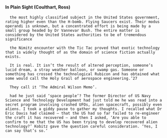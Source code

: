 #### In Plain Sight (Coulthart, Ross)
      the most highly classified subject in the United States government, rating higher even than the H-bomb. Flying Saucers exist. Their modus operandi is unknown, but a concentrated effort is being made by a small group headed by Dr Vannevar Bush. The entire matter is considered by the United States authorities to be of tremendous significance

      the Nimitz encounter with the Tic Tac proved that exotic technology that is widely thought of as the domain of science fiction actually exists.

      It is real. It isn’t the result of altered perception, someone’s lucid dream, a stray weather balloon, or swamp gas. Someone or something has crossed the technological Rubicon and has obtained what some would call the Holy Grail of aerospace engineering.’27

      They call it ‘The Admiral Wilson Memo’.

      had he just said ‘space people’? The former Director of US Navy Science and Technology Development had just told me he was read into a secret program involving crashed UFOs, alien spacecraft, possibly even aliens. I took a giddy pause to gather my thoughts. I recalled what Dr Eric Davis had claimed – that the US had so far failed to re-engineer the craft it has recovered – and then I asked, ‘Are you able to confirm to me that the US has been trying to develop recovered alien technology?’ Kobitz gave the question careful consideration. ‘Yes, I can say that’s so.’

